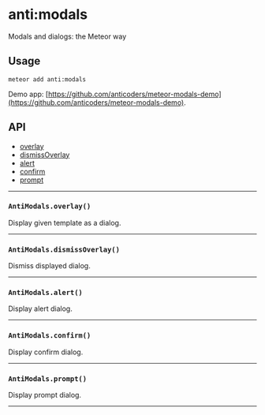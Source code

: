 anti:modals
===========

Modals and dialogs: the Meteor way

Usage
-----

    meteor add anti:modals

Demo app: [https://github.com/anticoders/meteor-modals-demo](https://github.com/anticoders/meteor-modals-demo).

API
---

- [overlay](#antimodalsoverlay)
- [dismissOverlay](#antimodalsdismissoverlay)
- [alert](#antimodalsalert)
- [confirm](#antimodalsconfirm)
- [prompt](#antimodalsprompt)

---


### `AntiModals.overlay()`

Display given template as a dialog.


---

### `AntiModals.dismissOverlay()`

Dismiss displayed dialog.


---

### `AntiModals.alert()`


Display alert dialog.


---

### `AntiModals.confirm()`

Display confirm dialog.


---

### `AntiModals.prompt()`

Display prompt dialog.


---




